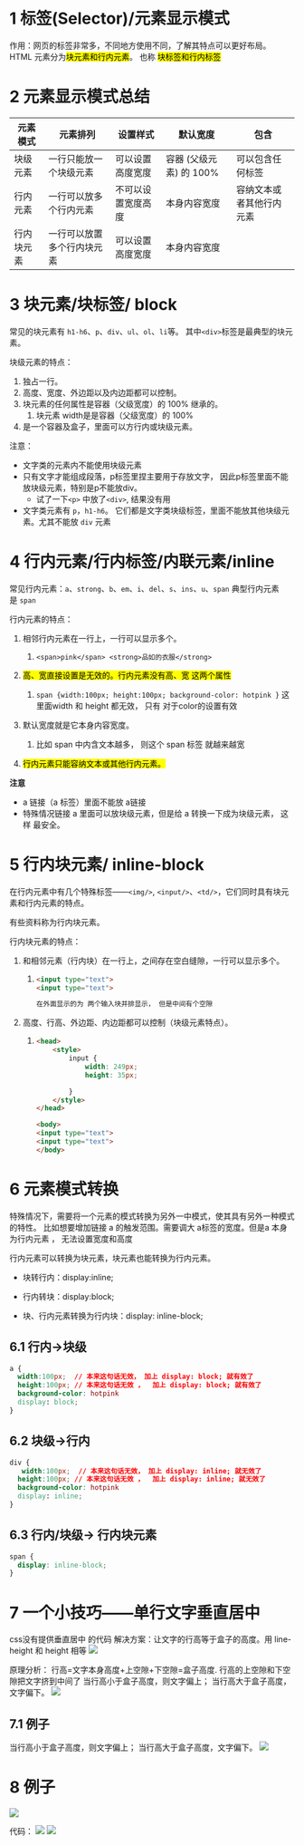 # 1 标签(Selector)/元素显示模式

作用：网页的标签非常多，不同地方使用不同，了解其特点可以更好布局。
HTML 元素分为<mark>块元素和行内元素</mark>。 也称 <mark>块标签和行内标签</mark>

# 2 元素显示模式总结

| 元素模式  | 元素排列          | 设置样式      | 默认宽度     | 包含           |
| ----- | ------------- | --------- | -------- | ------------ |
| 块级元素  | 一行只能放一个块级元素   | 可以设置高度宽度  | 容器 (父级元素) 的 100%  | 可以包含任何标签     |
| 行内元素  | 一行可以放多个行内元素   | 不可以设置宽度高度 | 本身内容宽度   | 容纳文本或者其他行内元素 |
| 行内块元素 | 一行可以放置多个行内块元素 | 可以设置高度宽度  | 本身内容宽度   |              |

# 3 块元素/块标签/ block

常见的块元素有 `h1-h6`、`p`、`div`、`ul`、`ol`、`li`等。 其中`<div>`标签是最典型的块元素。

块级元素的特点：

1. 独占一行。
2. 高度、宽度、外边距以及内边距都可以控制。
3. 块元素的任何属性是容器（父级宽度）的 100% 继承的。
    1. 块元素 width是是容器（父级宽度）的 100%
4. 是一个容器及盒子，里面可以方行内或块级元素。

注意：
- 文字类的元素内不能使用块级元素
- 只有文字才能组成段落，p标签里捏主要用于存放文字， 因此p标签里面不能放块级元素，特别是p不能放div。
  - 试了一下`<p>` 中放了`<div>`, 结果没有用
- 文字类元素有 `p`，`h1-h6`。 它们都是文字类块级标签，里面不能放其他块级元素。尤其不能放 `div` 元素

# 4 行内元素/行内标签/内联元素/inline

常见行内元素：`a`、`strong`、`b`、`em`、`i`、`del`、`s`、`ins`、`u`、`span`
典型行内元素是 `span`

行内元素的特点： 

1. 相邻行内元素在一行上，一行可以显示多个。
   
   1. `<span>pink</span> <strong>品如的衣服</strong> `

2. <mark> 高、宽直接设置是无效的。行内元素没有高、宽 这两个属性 </mark>
   
   1. `span {width:100px; height:100px; background-color: hotpink }` 这里面width 和 height 都无效， 只有 对于color的设置有效 

3. 默认宽度就是它本身内容宽度。
   
   1. 比如 span 中内含文本越多， 则这个 span 标签 就越来越宽 

4. <mark>行内元素只能容纳文本或其他行内元素。</mark>

**注意**

- a 链接（a 标签）里面不能放 a链接
- 特殊情况链接 a 里面可以放块级元素，但是给 a 转换一下成为块级元素， 这样 最安全。

# 5 行内块元素/ inline-block

在行内元素中有几个特殊标签——`<img/>`, `<input/>`、`<td/>`，它们同时具有块元素和行内元素的特点。

有些资料称为行内块元素。

行内块元素的特点：

1. 和相邻元素（行内块）在一行上，之间存在空白缝隙，一行可以显示多个。
   
   1. ```html
      <input type="text">
      <input type="text">
      
      在外面显示的为 两个输入块并排显示， 但是中间有个空隙
      ```

2. 高度、行高、外边距、内边距都可以控制（块级元素特点）。
   
   1. ```html
      <head>
          <style>
              input { 
                  width: 249px;
                  height: 35px;
      
              }
          </style>
      </head>
      
      <body>
      <input type="text">
      <input type="text">
      </body>
      ```



# 6 元素模式转换

特殊情况下，需要将一个元素的模式转换为另外一中模式，使其具有另外一种模式的特性。
比如想要增加链接 a 的触发范围。需要调大 a标签的宽度。但是a 本身为行内元素 ， 无法设置宽度和高度

行内元素可以转换为块元素，块元素也能转换为行内元素。

- 块转行内：display:inline;

- 行内转块：display:block;

- 块、行内元素转换为行内块：display: inline-block;

## 6.1 行内->块级

```css
a {
  width:100px;  // 本来这句话无效， 加上 display: block; 就有效了
  height:100px; // 本来这句话无效 ，  加上 display: block; 就有效了
  background-color: hotpink
  display: block;
}
```

## 6.2 块级->行内

```css
div {
   width:100px;  // 本来这句话无效， 加上 display: inline; 就无效了
  height:100px; // 本来这句话无效 ，  加上 display: inline; 就无效了
  background-color: hotpink
  display: inline;
}
```

## 6.3 行内/块级-> 行内块元素

```css
span {
  display: inline-block;
}
```

# 7 一个小技巧——单行文字垂直居中

css没有提供垂直居中 的代码
解决方案：让文字的行高等于盒子的高度。用 line-height 和 height 相等
![](image/Chapte2_css_元素显示模式_002_单行文字垂直例子.png)

原理分析：
行高=文字本身高度+上空隙+下空隙=盒子高度. 行高的上空隙和下空隙把文字挤到中间了
当行高小于盒子高度，则文字偏上；
当行高大于盒子高度，文字偏下。
![](.\image\Chapte2_css_元素显示模式_001_单行文字垂直居中原理.png)

## 7.1 例子
当行高小于盒子高度，则文字偏上；
当行高大于盒子高度，文字偏下。
![](image/Chapte2_css_元素显示模式_003_行高大于小于盒子高度.png)

# 8 例子

![](image/Chapte2_css_元素显示模式_002_例子.png)

代码： 
![](image/Chapte2_css_元素显示模式_003_例子_代码1.png)
![](image/Chapte2_css_元素显示模式_004_例子_代码2.png)
